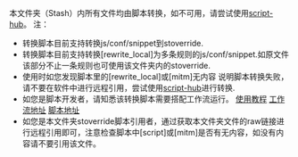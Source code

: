 本文件夹（Stash）内所有文件均由脚本转换，如不可用，请尝试使用[script-hub](https://github.com/Script-Hub-Org/Script-Hub/wiki)。
注：
* 转换脚本目前支持转换js/conf/snippet到stoverride.
* 转换脚本目前支持转换[rewrite_local]为多条规则的js/conf/snippet.如原文件该部分不止一条规则也可使用该文件夹内的stoverride.
* 使用时如您发现脚本里的[rewrite_local]或[mitm]无内容 说明脚本转换失败，请不要在软件中进行远程引用，尝试使用[script-hub](https://github.com/Script-Hub-Org/Script-Hub/wiki)进行转换.
* 如您是脚本开发者，请知悉该转换脚本需要搭配工作流运行。
  [使用教程](https://levifree.tech/2024/02/04/自动转换js-conf-snippet到stoverride/)
  [工作流地址](https://raw.githubusercontent.com/czy13724/Quantumult-X/main/.github/workflows/convert_js_to_stoverride.yml)
  [脚本地址](https://raw.githubusercontent.com/czy13724/Quantumult-X/main/.github/scripts/convert_js_to_stoverride.py)
* 如您是本文件夹stoverride脚本引用者，通过获取本文件夹文件的raw链接进行远程引用即可，注意检查脚本中[script]或[mitm]是否有无内容，如没有内容请不要引用该文件。
